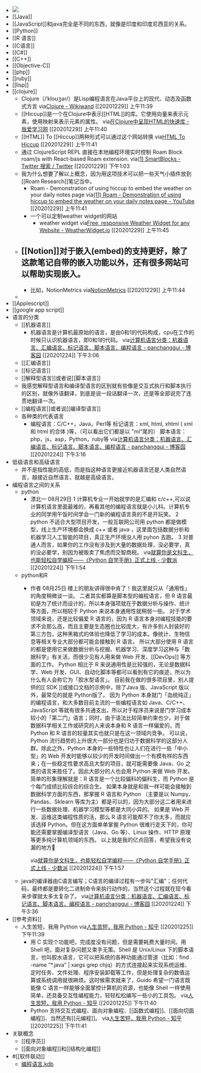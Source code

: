 - ![](https://external-preview.redd.it/ORK94oXHwEJAlJm3J2dwKUbVTcxnWIPnAcVGBArnRBE.jpg?auto=webp&s=5e066a17ffe4dd09f1e1861bdce1204972434241)
- [[Java]]
- [[JavaScript]]和java完全是不同的东西，就像是印度和印度尼西亚的关系。
- [[Python]]
- [[R 语言]]
- [[C语言]]
- [[C#]]
- [[C++]]
- [[Objective-C]]
- [[php]]
- [[ruby]]
- [[lisp]]
- [[clojure]]
    - Clojure（/ˈkloʊʒər/）是Lisp编程语言在Java平台上的现代、动态及函数式方言
      via[Clojure - Wikiwand](https://www.wikiwand.com/zh-hans/Clojure)
      [[20201229]] 上午11:39
    - [[Hiccup]]是一个在Clojure中表示[[HTML]]的库。它使用向量来表示元素，使用映射来表示元素的属性。
      via[在Clojure中呈现HTML的快速库 - 我爱学习网](https://www.5axxw.com/wiki/content/9my5fo#giprt1t6349)
      [[20201229]] 上午11:40
    - [[HTML]] To [[Hiccup]]两种形式可以通过这个网站转换
      via[HTML To Hiccup](https://htmltohiccup.herokuapp.com/)
      [[20201229]] 上午11:41
    - 通过 ClojureScript REPL 直接在本地编程环境实时控制 Roam Block roam/js   with React-based Roam extension.
      via[(1) SmartBlocks - Twitter 搜索 / Twitter](https://twitter.com/hashtag/SmartBlocks?src=hashtag_click)
      [[20201229]] 下午1:03
    - 我为什么想要了解以上概念，因为用这项技术可以把一些天气小插件放到[[Roam Research]]笔记当中。
        - Roam - Demonstration of using hiccup to embed the weather on your daily notes page
          via[(11) Roam - Demonstration of using hiccup to embed the weather on your daily notes page - YouTube](https://www.youtube.com/watch?v=Rz0Kfcp6Qgc)
          [[20201229]] 上午11:41
        - 一个可以定制weather widget的网站
            - weather widget 
              via[Free, responsive Weather Widget for any Website - WeatherWidget.io](https://weatherwidget.io/)
              [[20201229]] 上午11:45
    - [[Notion]]对于嵌入(embed)的支持更好，除了这款笔记自带的嵌入功能以外，还有很多网站可以帮助实现嵌入。
        - 
        - 比如，NotionMetrics
          via[NotionMetrics](https://notionmetrics.com/)
          [[20201229]] 上午11:44
    - 
- [[Applescript]]
- [[google app script]]
- 语言的分类
    - [[机器语言]]
        - 机器语言是计算机最原始的语言，是由0和1的代码构成，cpu在工作的时候只认识机器语言，即0和1的代码。
          via[计算机语言分类：机器语言、汇编语言、标记语言、脚本语言、编程语言 - panchanggui - 博客园](https://www.cnblogs.com/panchanggui/p/9760965.html)
          [[20201224]] 下午3:06
    - [[汇编语言]]
    - [[标记语言]]
    - [[解释型语言]]或者说[[脚本语言]]
    - 我感觉解释型语言和编译型语言的区别就有些像是交互式执行和脚本执行的区别，就像外语翻译，到底是说一段话翻译一次，还是等全部说完了连贯地翻译一次。
    - [[编程语言]]或者说[[编译型语言]]
    - 各种类的代表语言
        - 编程语言：C/C++，Java，Perl等
          标记语言：xml, html,  xhtml ( xml 和 html 的合体 )等，（可以看出它们都是以 "ml"尾的）
          脚本语言：php，js，asp，Python，ruby等
          via[计算机语言分类：机器语言、汇编语言、标记语言、脚本语言、编程语言 - panchanggui - 博客园](https://www.cnblogs.com/panchanggui/p/9760965.html)
          [[20201224]] 下午3:16
- 低级语言和高级语言
    - 并不是指性能的高低，而是指这种语言更接近机器语言还是人类自然语言，越接近自然语言，就越是高级语言。
- 编程语言之间的关系
    - python
        - 漂北一
          08月29日
          1 计算机专业一开始就学的是汇编和 c/c++,可以说计算机语言里面最难的，再看其他的编程语言就是小儿科。计算机专业的同学用午饭时间学会一门新的编程语言真的不是开玩笑。 2 python 不适合大型项目开发，一般互联网公司用 python 都是做模型，线上生产环境都会换成 c++ 或者 java ，这里面包括数据分析和机器学习人工智能的项目，真正生产环境没人用 pyhon 去跑。 3 对普通人而言，如果你的工作没有涉及到大量的数据处理，没必要学，真的没必要学，别因为被贩卖了焦虑而交智商税。
          via[就算你是文科生，也能轻松自学编程——《Python 自学手册》正式上线 - 少数派](https://sspai.com/post/62281)
          [[20201224]] 下午1:54
    - python和R
        - 作者
          08月25日
          楼上的朋友讲得很中肯了！我这里就只从「通用性」的角度稍微谈一谈。
          二者其实都算是脚本型的编程语言，但 R 语言最初是为了统计而设计的，所以本身强项就在于数据分析与操作、统计等方面，所以相较于 Python 来说本身通用性就稍弱一些。
          对于学术领域来说，还是比较偏爱 R 语言的，因为 R 语言本身对编程技能的要求不会那么高，而且主要是生态圈也比较庞大，有许多别人封装好的第三方包，这种黑箱式的体验也降低了学习的成本。像统计、生物信息等相关专业大部分都可能会接触到 R 语言。
          所以大部分使用 R 语言的都是使用它来做数据分析与挖掘、机器学习、深度学习这种与「数据科学」有关活，而很少见有人用来做 Web 开发、[[DevOps]] 等方面的工作。
          Python 相比于 R 来说通用性是比较强的，无论是数据科学、Web 开发、GUI、自动化脚本等都可以看到有它的痕迹，所以为什么有人会称它为「胶水型语言」。
          目前我在做的很多项目里，别人提供的[[ SDK ]]或接口文档的示例中，除了Java 版、JavaScript 版以外，最常见的就是 Python版了。
          因为 Python 本身就门「血统纯正」的编程语言，和大多数目前主流的一些编程语言如 Java、C/C++、JavaScript 等就有很多共通支出，所以对于程序员来说是门学习成本较小的「第二门」语言；同时，由于语法比较简单约束也少，对于做数据科学相关工作或研究的人来说本身和 R 语言一样偏爱的，而 Python 和 R 语言的较量其实也就只是在这一领域内竞争。
          可以说，Python 流行趋势的上升很大一部分也是归功于数据科学的这部分人群。除此之外，Python 本身的一些特性也让人们在进行一些「中小型」的 Web 开发时能够以较少的开发时间做出一个有模有样的东西来；在一些稳定性要求高且大型的项目，就可能需要像 Java、Go 之类的语言来胜任了。因此大部分的人也会用 Python 来做 Web 开发。
          简单的形象理解就是：R 语言是一个比较偏科的偏科生，而 Python 是个每门成绩比较综合的综合生。
          如果本身就是和我一样可能会接触到数据科学方面的东西，那掌握 R 语言和 Python （主要是以 Numpy、Pandas、Sklearn 等库为主）都是可以的，因为大部分这二者用来进行一些数据处理、机器学习模型等都是大同小异的。
          如果是 Web 开发、运维这类编程性质的活，那么 R 语言可能帮不了你太多，而就应该选择 Python。但在这方面单单掌握 Python 很难行走天下的，你可能还需要掌握编译型语言（Java、Go 等）、Linux 操作、HTTP 原理等更多纯计算机领域的东西。
          以上就是我的亿点回答，希望我没有说漏的地方🌚
          
          via[就算你是文科生，也能轻松自学编程——《Python 自学手册》正式上线 - 少数派](https://sspai.com/post/62281)
          [[20201224]] 下午1:57
    - java的编译器由C语言编写；C语言的编译过程有一步叫"汇编"；任何代码，最终都是要转化二进制命令来执行动作的，当然这个过程就在现今看来步骤就太多太复杂了。
      via[计算机语言分类：机器语言、汇编语言、标记语言、脚本语言、编程语言 - panchanggui - 博客园](https://www.cnblogs.com/panchanggui/p/9760965.html)
      [[20201224]] 下午3:36
- [[参考资料]]
    - 人生苦短，我用 Python
      via[人生苦短，我用 Python - 知乎](https://zhuanlan.zhihu.com/p/27255416)
      [[20201225]] 下午11:39
        - 用 C 实现个功能吧，完成度没有问题，但是需要耗费大量时间。用 Shell 吧，面对复杂问题又束手无策。Shell 是 Unix/Linux 下的脚本语言，也叫胶水语言，它可以把系统的各种功能通过管道（比如：find . -name “*.java” | xargs grep chjq）的方式连接起来实现系统运维、定时任务、文件处理、程序安装卸载等工作，但是处理复杂的数值运算或系统调用就很麻烦。这时候需求就来了，Guido 希望一门语言既能像 C 语言一样能够全面掌控计算机的资源，也能像 Shell 一样使用简单，还具备交互性编程能力，轻轻松松编写一些小的工具包。
          via[人生苦短，我用 Python - 知乎](https://zhuanlan.zhihu.com/p/27255416)
          [[20201225]] 下午11:40
        - Python 支持交互式编程、面向对象编程、[[函数式编程]]、[[面向切面编程]]、当然还有[[元编程]]。
          via[人生苦短，我用 Python - 知乎](https://zhuanlan.zhihu.com/p/27255416)
          [[20201225]] 下午11:41
- 关联概念
    - [[程序员]]
    - [[面向对象编程]]和[[结构化编程]]
- #[[软件联动]]
    - [编程语言.kdb](hook://file/tI23sYFur?p=Y29tfmFwcGxlfkNsb3VkRG9jcy9Lbm93bGVkZ2UgZGF0YWJhc2UgYnVpbGRlcg==&n=%E7%BC%96%E7%A8%8B%E8%AF%AD%E8%A8%80.kdb)
